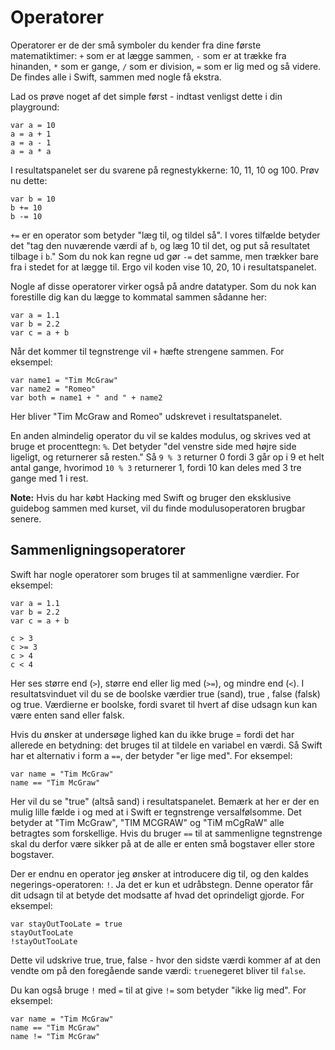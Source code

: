 # Operatorer

Operatorer er de der små symboler du kender fra dine første matematiktimer: `+` som er at lægge sammen, `-` som er at trække fra hinanden, `*` som er gange, `/` som er division, `=` som er lig med og så videre. De findes alle i Swift, sammen med nogle få ekstra.

Lad os prøve noget af det simple først - indtast venligst dette i din playground:

    var a = 10
    a = a + 1
    a = a - 1
    a = a * a

I resultatspanelet ser du svarene på regnestykkerne: 10, 11, 10 og 100. Prøv nu dette:

    var b = 10
    b += 10
    b -= 10

`+=` er en operator som betyder "læg til, og tildel så". I vores tilfælde betyder det "tag den nuværende værdi af `b`, og læg 10 til det, og put så resultatet tilbage i `b`." Som du nok kan regne ud gør `-=` det samme, men trækker bare fra i stedet for at lægge til. Ergo vil koden vise 10, 20, 10 i resultatspanelet.

Nogle af disse operatorer virker også på andre datatyper. Som du nok kan forestille dig kan du lægge to kommatal sammen sådanne her:

    var a = 1.1
    var b = 2.2
    var c = a + b

Når det kommer til tegnstrenge vil `+` hæfte strengene sammen. For eksempel:

    var name1 = "Tim McGraw"
    var name2 = "Romeo"
    var both = name1 + " and " + name2

Her bliver "Tim McGraw and Romeo" udskrevet i resultatspanelet.

En anden almindelig operator du vil se kaldes modulus, og skrives ved at bruge et procenttegn: `%`. Det betyder "del venstre side med højre side ligeligt, og returnerer så resten." Så `9 % 3` returner 0 fordi 3 går op i 9 et helt antal gange, hvorimod `10 % 3` returnerer 1, fordi 10 kan deles med 3 tre gange med 1 i rest.

**Note:** Hvis du har købt Hacking med Swift og bruger den eksklusive guidebog sammen med kurset, vil du finde modulusoperatoren brugbar senere.


## Sammenligningsoperatorer

Swift har nogle operatorer som bruges til at sammenligne værdier. For eksempel:

    var a = 1.1
    var b = 2.2
    var c = a + b

    c > 3
    c >= 3
    c > 4
    c < 4

Her ses større end (`>`), større end eller lig med (`>=`), og mindre end (`<`). I resultatsvinduet vil du se de boolske værdier true (sand), true , false (falsk) og true. Værdierne er boolske, fordi svaret til hvert af dise udsagn kun kan være enten sand eller falsk.

Hvis du ønsker at undersøge lighed kan du ikke bruge = fordi det har allerede en betydning: det bruges til at tildele en variabel en værdi. Så Swift har et alternativ i form a `==`, der betyder "er lige med". For eksempel:

    var name = "Tim McGraw"
    name == "Tim McGraw"

Her vil du se "true" (altså sand) i resultatspanelet. Bemærk at her er der en mulig lille fælde i og med at i Swift er tegnstrenge versalfølsomme. Det betyder at "Tim McGraw", "TIM MCGRAW" og "TiM mCgRaW" alle betragtes som forskellige. Hvis du bruger `==` til at sammenligne tegnstrenge skal du derfor være sikker på at de alle er enten små bogstaver eller store bogstaver.

Der er endnu en operator jeg ønsker at introducere dig til, og den kaldes negerings-operatoren: `!`. Ja det er kun et udråbstegn. Denne operator får dit udsagn til at betyde det modsatte af hvad det oprindeligt gjorde. For eksempel:

    var stayOutTooLate = true
    stayOutTooLate
    !stayOutTooLate

Dette vil udskrive true, true, false - hvor den sidste værdi kommer af at den vendte om på den foregående sande værdi: `true`negeret bliver til `false`.

Du kan også bruge `!` med `=` til at give `!=` som betyder "ikke lig med". For eksempel:

    var name = "Tim McGraw"
    name == "Tim McGraw"
    name != "Tim McGraw"
